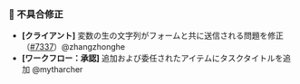 ### 🐛 不具合修正

* **[クライアント]** 変数の生の文字列がフォームと共に送信される問題を修正（[#7337](https://github.com/nocobase/nocobase/pull/7337)）@zhangzhonghe
* **[ワークフロー：承認]** 追加および委任されたアイテムにタスクタイトルを追加 @mytharcher
